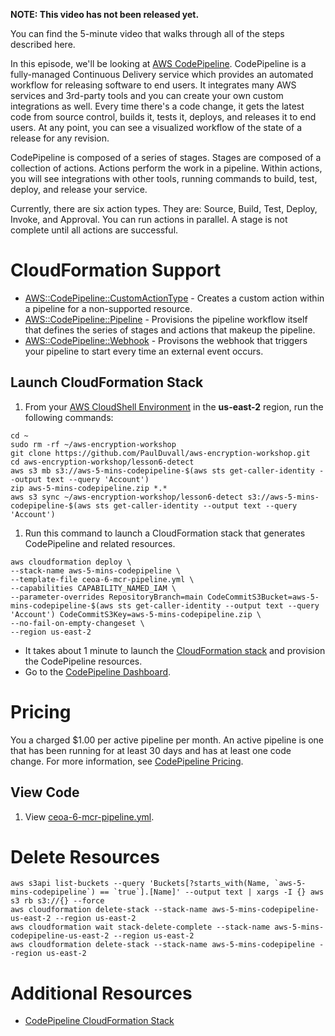 **NOTE: This video has not been released yet.**

You can find the 5-minute video that walks through all of the steps described here. 

In this episode, we'll be looking at [AWS CodePipeline](https://aws.amazon.com/codepipeline/). CodePipeline is a fully-managed Continuous Delivery service which provides an automated workflow for releasing software to end users. It integrates many AWS services and 3rd-party tools and you can create your own custom integrations as well. Every time there's a code change, it gets the latest code from source control, builds it, tests it, deploys, and releases it to end users. At any point, you can see a visualized workflow of the state of a release for any revision.

CodePipeline is composed of a series of stages. Stages are composed of a collection of actions. Actions perform the work in a pipeline. Within actions, you will see integrations with other tools, running commands to build, test, deploy, and release your service.

Currently, there are six action types. They are: Source, Build, Test, Deploy, Invoke, and Approval. You can run actions in parallel. A stage is not complete until all actions are successful.

# CloudFormation Support
* [AWS::CodePipeline::CustomActionType](https://docs.aws.amazon.com/AWSCloudFormation/latest/UserGuide/aws-resource-codepipeline-customactiontype.html) - Creates a custom action within a pipeline for a non-supported resource.
* [AWS::CodePipeline::Pipeline](https://docs.aws.amazon.com/AWSCloudFormation/latest/UserGuide/aws-resource-codepipeline-pipeline.html) - Provisions the pipeline workflow itself that defines the series of stages and actions that makeup the pipeline.
* [AWS::CodePipeline::Webhook](https://docs.aws.amazon.com/AWSCloudFormation/latest/UserGuide/aws-resource-codepipeline-webhook.html) - Provisons the webhook that triggers your pipeline to start every time an external event occurs.

## Launch CloudFormation Stack

1. From your [AWS CloudShell Environment](https://us-east-2.console.aws.amazon.com/cloudshell/home?region=us-east-2#) in the **us-east-2** region, run the following commands: 

```
cd ~
sudo rm -rf ~/aws-encryption-workshop
git clone https://github.com/PaulDuvall/aws-encryption-workshop.git
cd aws-encryption-workshop/lesson6-detect
aws s3 mb s3://aws-5-mins-codepipeline-$(aws sts get-caller-identity --output text --query 'Account')
zip aws-5-mins-codepipeline.zip *.*
aws s3 sync ~/aws-encryption-workshop/lesson6-detect s3://aws-5-mins-codepipeline-$(aws sts get-caller-identity --output text --query 'Account')
```

1. Run this command to launch a CloudFormation stack that generates CodePipeline and related resources.  

```
aws cloudformation deploy \
--stack-name aws-5-mins-codepipeline \
--template-file ceoa-6-mcr-pipeline.yml \
--capabilities CAPABILITY_NAMED_IAM \
--parameter-overrides RepositoryBranch=main CodeCommitS3Bucket=aws-5-mins-codepipeline-$(aws sts get-caller-identity --output text --query 'Account') CodeCommitS3Key=aws-5-mins-codepipeline.zip \
--no-fail-on-empty-changeset \
--region us-east-2
```

* It takes about 1 minute to launch the [CloudFormation stack](https://us-east-2.console.aws.amazon.com/cloudformation/home?region=us-east-2#/stacks) and provision the CodePipeline resources.
* Go to the [CodePipeline Dashboard](https://us-east-2.console.aws.amazon.com/codepipeline/).

# Pricing
You a charged $1.00 per active pipeline per month. An active pipeline is one that has been running for at least 30 days and has at least one code change. For more information, see [CodePipeline Pricing](https://aws.amazon.com/codepipeline/pricing/).

## View Code
1. View [ceoa-6-mcr-pipeline.yml](https://github.com/PaulDuvall/aws-encryption-workshop/blob/master/lesson6-detect/ceoa-6-mcr-pipeline.yml).

# Delete Resources

```
aws s3api list-buckets --query 'Buckets[?starts_with(Name, `aws-5-mins-codepipeline`) == `true`].[Name]' --output text | xargs -I {} aws s3 rb s3://{} --force
aws cloudformation delete-stack --stack-name aws-5-mins-codepipeline-us-east-2 --region us-east-2
aws cloudformation wait stack-delete-complete --stack-name aws-5-mins-codepipeline-us-east-2 --region us-east-2
aws cloudformation delete-stack --stack-name aws-5-mins-codepipeline --region us-east-2
```

# Additional Resources
* [CodePipeline CloudFormation Stack](https://github.com/PaulDuvall/aws-encryption-workshop/tree/master/lesson6-detect)
